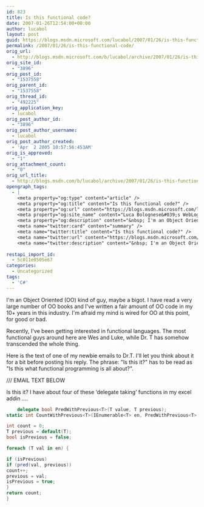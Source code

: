 ```yaml
---
id: 823
title: Is this functional code?
date: 2007-01-26T12:54:00+00:00
author: lucabol
layout: post
guid: https://blogs.msdn.microsoft.com/lucabol/2007/01/26/is-this-functional-code/
permalink: /2007/01/26/is-this-functional-code/
orig_url:
  - http://blogs.msdn.microsoft.com/b/lucabol/archive/2007/01/26/is-this-functional-code.aspx
orig_site_id:
  - "3896"
orig_post_id:
  - "1537558"
orig_parent_id:
  - "1537558"
orig_thread_id:
  - "492225"
orig_application_key:
  - lucabol
orig_post_author_id:
  - "3896"
orig_post_author_username:
  - lucabol
orig_post_author_created:
  - 'Apr  2 2005 10:57:56:453AM'
orig_is_approved:
  - "1"
orig_attachment_count:
  - "0"
orig_url_title:
  - http://blogs.msdn.com/b/lucabol/archive/2007/01/26/is-this-functional-code.aspx
opengraph_tags:
  - |
    <meta property="og:type" content="article" />
    <meta property="og:title" content="Is this functional code?" />
    <meta property="og:url" content="https://blogs.msdn.microsoft.com/lucabol/2007/01/26/is-this-functional-code/" />
    <meta property="og:site_name" content="Luca Bolognese&#039;s WebLog" />
    <meta property="og:description" content="&nbsp; I'm an Object Oriented (OO)&nbsp;kind of guy, maybe a bigot.&nbsp;I have read a very large number of OO books and I've written a fair amount of OO code in my 10+ years in this industry. I'm afraid my mind is wired for OO at this point, for good or bad. Recently, I've been&nbsp;getting interested..." />
    <meta name="twitter:card" content="summary" />
    <meta name="twitter:title" content="Is this functional code?" />
    <meta name="twitter:url" content="https://blogs.msdn.microsoft.com/lucabol/2007/01/26/is-this-functional-code/" />
    <meta name="twitter:description" content="&nbsp; I'm an Object Oriented (OO)&nbsp;kind of guy, maybe a bigot.&nbsp;I have read a very large number of OO books and I've written a fair amount of OO code in my 10+ years in this industry. I'm afraid my mind is wired for OO at this point, for good or bad. Recently, I've been&nbsp;getting interested..." />
    
restapi_import_id:
  - 5c011e0505e67
categories:
  - Uncategorized
tags:
  - 'C#'
---
```


I'm an Object Oriented (OO) kind of guy, maybe a bigot. I have read a very large number of OO books and I've written a fair amount of OO code in my 10+ years in this industry. I'm afraid my mind is wired for OO at this point, for good or bad.

Recently, I've been getting interested in functional languages. The most functional guys around here are Wes and Luke, while Dr. T has somehow transcended the whole thing.

Here is the text of one of my newbie emails to Dr.T. I'll let you think about it for a bit before posting his reply. The phrase: "Is this it?" has to be read as "Is this what functional programming is all about?".

/// EMAIL TEXT BELOW

Is this it? I have about four of these ‘delegate taking’ functions in my excel addin ….
~~~csharp
    delegate bool PredWithPrevious<T>(T value, T previous);
static int CountWithPrevious<T>(IEnumerable<T> en, PredWithPrevious<T> pred) {

int count = 0;
T previous = default(T);
bool isPrevious = false;

foreach (T val in en) {

if (isPrevious)
if (pred(val, previous))
count++;
previous = val;
isPrevious = true;
}
return count;
}
~~~